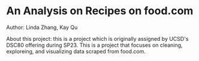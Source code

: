 # An Analysis on Recipes on food.com
Author: Linda Zhang, Kay Qu

About this project: this is a project which is originally assigned by UCSD's DSC80 offering during SP23. This is a project that focuses on  cleaning, exploreing, and visualizing data scraped from food.com.
